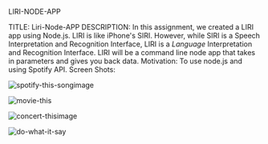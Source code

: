 LIRI-NODE-APP

TITLE: Liri-Node-APP
DESCRIPTION:
In this assignment,  we created a LIRI app using Node.js. LIRI is like iPhone's SIRI. However, while SIRI is a Speech Interpretation and Recognition Interface, LIRI is a _Language_ Interpretation and Recognition Interface. LIRI will be a command line node app that takes in parameters and gives you back data.
Motivation: 
To use node.js and using Spotify API.
Screen Shots:

![spotify-this-songimage](https://user-images.githubusercontent.com/43328718/50049152-3fb4e600-00a3-11e9-83c0-3e2a3890f0e5.PNG)

![movie-this](https://user-images.githubusercontent.com/43328718/50049154-4b081180-00a3-11e9-8744-752a35718273.PNG)

![concert-thisimage](https://user-images.githubusercontent.com/43328718/50049155-4f342f00-00a3-11e9-8075-4f731a04f184.PNG)

![do-what-it-say](https://user-images.githubusercontent.com/43328718/50049156-53f8e300-00a3-11e9-8ed7-32b2f15481be.PNG)





